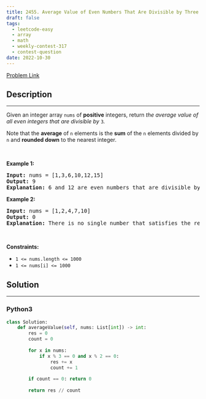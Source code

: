 ```yaml
---
title: 2455. Average Value of Even Numbers That Are Divisible by Three
draft: false
tags: 
  - leetcode-easy
  - array
  - math
  - weekly-contest-317
  - contest-question
date: 2022-10-30
---
```


[Problem Link](https://leetcode.com/problems/average-value-of-even-numbers-that-are-divisible-by-three/)

## Description

---
<p>Given an integer array <code>nums</code> of <strong>positive</strong> integers, return <em>the average value of all even integers that are divisible by</em> <code>3</code><i>.</i></p>

<p>Note that the <strong>average</strong> of <code>n</code> elements is the <strong>sum</strong> of the <code>n</code> elements divided by <code>n</code> and <strong>rounded down</strong> to the nearest integer.</p>

<p>&nbsp;</p>
<p><strong class="example">Example 1:</strong></p>

<pre>
<strong>Input:</strong> nums = [1,3,6,10,12,15]
<strong>Output:</strong> 9
<strong>Explanation:</strong> 6 and 12 are even numbers that are divisible by 3. (6 + 12) / 2 = 9.
</pre>

<p><strong class="example">Example 2:</strong></p>

<pre>
<strong>Input:</strong> nums = [1,2,4,7,10]
<strong>Output:</strong> 0
<strong>Explanation:</strong> There is no single number that satisfies the requirement, so return 0.
</pre>

<p>&nbsp;</p>
<p><strong>Constraints:</strong></p>

<ul>
	<li><code>1 &lt;= nums.length &lt;= 1000</code></li>
	<li><code>1 &lt;= nums[i] &lt;= 1000</code></li>
</ul>


## Solution

---
### Python3
``` py title='average-value-of-even-numbers-that-are-divisible-by-three'
class Solution:
    def averageValue(self, nums: List[int]) -> int:
        res = 0
        count = 0
        
        for x in nums:
            if x % 3 == 0 and x % 2 == 0:
                res += x
                count += 1
                
        if count == 0: return 0
        
        return res // count
```

